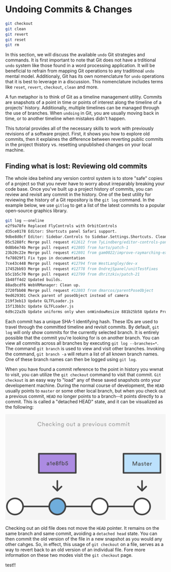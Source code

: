 # Undoing Commits & Changes

```bash
git checkout
git clean
git revert
git reset
git rm
```

In this section, we will discuss the available `undo` Git strategies and commands. It is first important to note that Git does not have a trditional `undo` system like those found in a word processing application. It will be beneficial to refrain from mapping Git operations to any traditinoal `undo` mental model. Additionaly, Git has its own nomenclature for `undo` operations that it is best to leverage in a discussion. This nomenclature includes terms like `reset`, `revert`, `checkout`, `clean` and more.

A fun metaphor is to think of Git as a timeline management utility. Commits are snapshots of a point in time or points of interest along the timeline of a projects' history. Additionally, multiple timelines can be managed through the use of branches. When `undoing` in Git, you are usually moving back in time, or to another timeline when mistakes didn't happen.

This tutorial provides all of the necessary skills to work with previously revisions of a software project. First, it shows you how to explore old commits, then it explaines the difference between reverting public commits in the project thistory vs. resetting unpublished changes on your local machine.

## Finding what is lost: Reviewing old commits

The whole idea behind any version control system is to store "safe" copies of a project so that you never have to worry about irreparably breaking your code base. Once you've built up a project history of commits, you can review and revisit any commit in the history. One of the best utility for reviewing the history of a Git repository is the `git log` command. In the example below, we use `gitlog` to get a list of the latest commits to a popular open-source graphics library.

```bash
git log —-oneline 
e2f9a78fe Replaced FlyControls with OrbitControls 
d35ce0178 Editor: Shortcuts panel Safari support. 
9dbe8d0cf Editor: Sidebar.Controls to Sidebar.Settings.Shortcuts. Clean up. 
05c5288fc Merge pull request #12612 from TyLindberg/editor-controls-panel 
0d8b6e74b Merge pull request #12805 from harto/patch-1 
23b20c22e Merge pull request #12801 from gam0022/improve-raymarching-example-v2 
fe78029f1 Fix typo in documentation 
7ce43c448 Merge pull request #12794 from WestLangley/dev-x 
17452bb93 Merge pull request #12778 from OndrejSpanel/unitTestFixes 
b5c1b5c70 Merge pull request #12799 from dhritzkiv/patch-21 
1b48ff4d2 Updated builds. 
88adbcdf6 WebVRManager: Clean up. 
2720fbb08 Merge pull request #12803 from dmarcos/parentPoseObject 
9ed629301 Check parent of poseObject instead of camera 
219f3eb13 Update GLTFLoader.js 
15f13bb3c Update GLTFLoader.js 
6d9c22a3b Update uniforms only when onWindowResize 881b25b58 Update ProjectionMatrix on change aspect
```

Each commit has a unique SHA-1 identifying hash. These IDs are used to travel through the committed timeline and revisit commits. By default, `git log` will only show commits for the currently selected branch. It is entirely possible that the commit you're looking for is on another branch. You can view all commits across all branches by executing `git log --branches=*`. The command `git branch` is used to view and visit other branches. Invoking the command, `git branch -a` will return a list of all known branch names. One of these branch names can then be logged using `git log`.

When you have found a commit reference to the point in history you wwnat to visit, you can utilize the `git checkout` command to visit that commit. `Git checkout` is an easy way to "load" any of these saved snapshots onto your developement machine. During the normal course of development, the `HEAD` usually points to `master` or some other local branch, but when you check out a previous commit, `HEAD` no longer points to a branch--it points directly to a commit. This is called a "detached HEAD" state, and it can be visualized as the following:

![Checking out a previous commit](./undoing_commits_and_changes/checking_out_a_previous_commit.jpeg)

Checking out an old file does not move the `HEAD` pointer. It remains on the same branch and same commit, avoiding a `detached head` state. You can then commit the old version of the file in a new snapshot as you would any other cahges. So, in effect, this usage of `git checkout` on a file, serves as a way to revert back to an old version of an individual file. Fore more information on these two modes visit the `git checkout` page.

test!!
